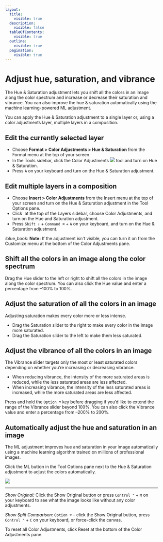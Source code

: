 ```yaml
---
layout:
  title:
    visible: true
  description:
    visible: false
  tableOfContents:
    visible: true
  outline:
    visible: true
  pagination:
    visible: true
---
```


# Adjust hue, saturation, and vibrance

The Hue & Saturation adjustment lets you shift all the colors in an image along the color spectrum and increase or decrease their saturation and vibrance. You can also improve the hue & saturation automatically using the machine learning-powered ML adjustment.

You can apply the Hue & Saturation adjustment to a single layer or, using a color adjustments layer, multiple layers in a composition.

## Edit the currently selected layer

* Choose **Format > Color Adjustments > Hue & Saturation** from the Format menu at the top of your screen.
* In the Tools sidebar, click the Color Adjustments ![](https://help.pixelmator.com/pixelmator-pro/3.5/assets/English/1581000192000.png) tool and turn on Hue & Saturation.
* Press `A` on your keyboard and turn on the Hue & Saturation adjustment.

## Edit multiple layers in a composition

* Choose **Insert > Color Adjustments** from the Insert menu at the top of your screen and turn on the Hue & Saturation adjustment in the Tool Options pane.
* Click <img src="https://help.pixelmator.com/pixelmator-pro/3.5/assets/English/1648724547000.png" alt="" data-size="line"> at the top of the Layers sidebar, choose Color Adjustments, and turn on the Hue and Saturation adjustment.
* Press `Shift ⇧` + `Command ⌘` + `A` on your keyboard, and turn on the Hue & Saturation adjustment.

:blue\_book: **Note:** If the adjustment isn't visible, you can turn it on from the Customize menu at the bottom of the Color Adjustments pane.

## Shift all the colors in an image along the color spectrum

Drag the Hue slider to the left or right to shift all the colors in the image along the color spectrum. You can also click the Hue value and enter a percentage from –100% to 100%.

## Adjust the saturation of all the colors in an image

Adjusting saturation makes every color more or less intense.

* Drag the Saturation slider to the right to make every color in the image more saturated.
* Drag the Saturation slider to the left to make them less saturated.

## Adjust the vibrance of all the colors in an image

The Vibrance slider targets only the most or least saturated colors depending on whether you’re increasing or decreasing vibrance.

* When reducing vibrance, the intensity of the more saturated areas is reduced, while the less saturated areas are less affected.
* When increasing vibrance, the intensity of the less saturated areas is increased, while the more saturated areas are less affected.

Press and hold the `Option ⌥` key before dragging if you’d like to extend the range of the Vibrance slider beyond 100%. You can also click the Vibrance value and enter a percentage from –200% to 200%.

## Automatically adjust the hue and saturation in an image

The ML adjustment improves hue and saturation in your image automatically using a machine learning algorithm trained on millions of professional images.

Click the ML button in the Tool Options pane next to the Hue & Saturation adjustment to adjust the colors automatically.

![](https://help.pixelmator.com/pixelmator-pro/3.5/assets/English/1656314694000.jpeg)

***

_Show Original:_ Click the Show Original button or press `Control ⌃` + `M` on your keyboard to see what the image looks like without any color adjustments.

_Show Split Comparison:_ `Option ⌥` – click the Show Original button, press `Control ⌃` + `C` on your keyboard, or force-click the canvas.

To reset all Color Adjustments, click Reset at the bottom of the Color Adjustments pane.
